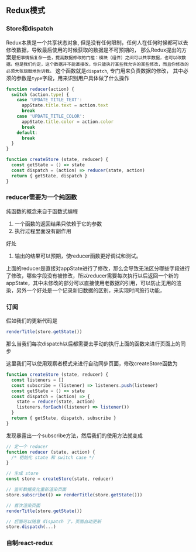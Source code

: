 ## Redux模式

### Store和dispatch

Redux本质是一个共享状态对象, 但是没有任何限制，任何人在任何时候都可以去修改数据，导致最后使用的时候获取的数据是不可预期的，
那么Redux提出的方案是`把事情搞复杂一些，提高数据修改的门槛：模块（组件）之间可以共享数据，也可以改数据。但是我们约定，这个数据并不能直接改，你只能执行某些我允许的某些修改，而且你修改的必须大张旗鼓地告诉我。`
这个函数就是`dispatch`, 专门用来负责数据的修改， 其中必须的参数是`type`字段，用来识别用户具体做了什么操作

```js
function reducer(action) {
  switch (action.type) {
    case 'UPDATE_TITLE_TEXT':
      appState.title.text = action.text
      break
    case 'UPDATE_TITLE_COLOR':
      appState.title.color = action.color
      break
    default:
      break
  }
}

function createStore (state, reducer) {
  const getState = () => state
  const dispatch = (action) => reducer(state, action)
  return { getState, dispatch }
}
```

### reducer需要为一个纯函数

纯函数的概念来自于函数式编程
1. 一个函数的返回结果只依赖于它的参数
2. 执行过程里面没有副作用

好处
1. 输出的结果可以预期，使reducer函数更好调试和测试。

上面的reducer是直接对appState进行了修改，那么会导致无法区分哪些字段进行了修改，哪些字段没有被修改，所以reducer需要每次执行以后返回一个新的appState，其中未修改的部分可以直接使用老数据的引用，可以防止无用的渲染，另外一个好处是一个记录新旧数据的区别，来实现时间旅行功能，


### 订阅
假如我们的更新代码是
```js
renderTitle(store.getState())
```
那么当我们每次dispatch以后都需要去手动的执行上面的函数来进行页面上的同步

这里我们可以使用观察者模式来进行自动同步页面，修改createStore函数为
```js
function createStore (state, reducer) {
  const listeners = []
  const subscribe = (listener) => listeners.push(listener)
  const getState = () => state
  const dispatch = (action) => {
    state = reducer(state, action)
    listeners.forEach((listener) => listener())
  }
  return { getState, dispatch, subscribe }
}
```
发现暴露出一个subscribe方法，然后我们的使用方法就变成
```js
// 定一个 reducer
function reducer (state, action) {
  /* 初始化 state 和 switch case */
}

// 生成 store
const store = createStore(state, reducer)

// 监听数据变化重新渲染页面
store.subscribe(() => renderTitle(store.getState()))

// 首次渲染页面
renderTitle(store.getState()) 

// 后面可以随意 dispatch 了，页面自动更新
store.dispatch(...)
```


### 自制react-redux
